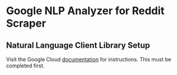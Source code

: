 # Google NLP Analyzer for Reddit Scraper

## Natural Language Client Library Setup

Visit the Google Cloud [documentation][1] for instructions. This must be completed first.

[1]:https://cloud.google.com/natural-language/docs/reference/libraries#client-libraries-install-python
